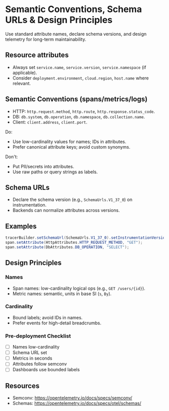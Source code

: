 # Semantic Conventions, Schema URLs & Design Principles

Use standard attribute names, declare schema versions, and design telemetry for long-term maintainability.

## Resource attributes

- Always set `service.name`, `service.version`, `service.namespace` (if applicable).
- Consider `deployment.environment`, `cloud.region`, `host.name` where relevant.

## Semantic Conventions (spans/metrics/logs)

- HTTP: `http.request.method`, `http.route`, `http.response.status_code`.
- DB: `db.system`, `db.operation`, `db.namespace`, `db.collection.name`.
- Client: `client.address`, `client.port`.

Do:
- Use low-cardinality values for names; IDs in attributes.
- Prefer canonical attribute keys; avoid custom synonyms.

Don't:
- Put PII/secrets into attributes.
- Use raw paths or query strings as labels.

## Schema URLs

- Declare the schema version (e.g., `SchemaUrls.V1_37_0`) on instrumentation.
- Backends can normalize attributes across versions.

## Examples

```java
tracerBuilder.setSchemaUrl(SchemaUrls.V1_37_0).setInstrumentationVersion("1.0.0");
span.setAttribute(HttpAttributes.HTTP_REQUEST_METHOD, "GET");
span.setAttribute(DbAttributes.DB_OPERATION, "SELECT");
```

## Design Principles

### Names
- Span names: low-cardinality logical ops (e.g., `GET /users/{id}`).
- Metric names: semantic, units in base SI (`s`, `By`).

### Cardinality
- Bound labels; avoid IDs in names.
- Prefer events for high-detail breadcrumbs.

### Pre-deployment Checklist
- [ ] Names low-cardinality
- [ ] Schema URL set
- [ ] Metrics in seconds
- [ ] Attributes follow semconv
- [ ] Dashboards use bounded labels

## Resources

- Semconv: https://opentelemetry.io/docs/specs/semconv/
- Schemas: https://opentelemetry.io/docs/specs/otel/schemas/

